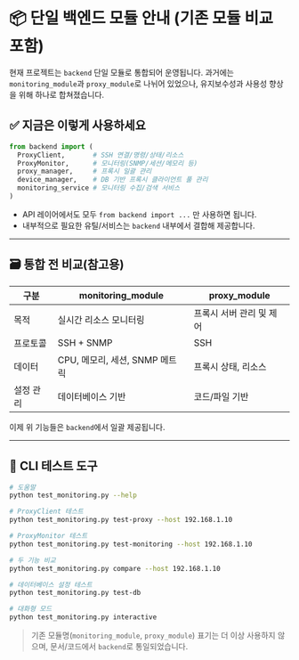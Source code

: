 # 📦 단일 백엔드 모듈 안내 (기존 모듈 비교 포함)

현재 프로젝트는 `backend` 단일 모듈로 통합되어 운영됩니다. 과거에는 `monitoring_module`과 `proxy_module`로 나뉘어 있었으나, 유지보수성과 사용성 향상을 위해 하나로 합쳐졌습니다.

## ✅ 지금은 이렇게 사용하세요

```python
from backend import (
  ProxyClient,       # SSH 연결/명령/상태/리소스
  ProxyMonitor,      # 모니터링(SNMP/세션/메모리 등)
  proxy_manager,     # 프록시 일괄 관리
  device_manager,    # DB 기반 프록시 클라이언트 풀 관리
  monitoring_service # 모니터링 수집/검색 서비스
)
```

- API 레이어에서도 모두 `from backend import ...` 만 사용하면 됩니다.
- 내부적으로 필요한 유틸/서비스는 `backend` 내부에서 결합해 제공합니다.

---

## 🗃️ 통합 전 비교(참고용)

| 구분 | monitoring_module | proxy_module |
|------|------------------|--------------|
| 목적 | 실시간 리소스 모니터링 | 프록시 서버 관리 및 제어 |
| 프로토콜 | SSH + SNMP | SSH |
| 데이터 | CPU, 메모리, 세션, SNMP 메트릭 | 프록시 상태, 리소스 |
| 설정 관리 | 데이터베이스 기반 | 코드/파일 기반 |

이제 위 기능들은 `backend`에서 일괄 제공됩니다.

---

## 🧪 CLI 테스트 도구

```bash
# 도움말
python test_monitoring.py --help

# ProxyClient 테스트
python test_monitoring.py test-proxy --host 192.168.1.10

# ProxyMonitor 테스트
python test_monitoring.py test-monitoring --host 192.168.1.10

# 두 기능 비교
python test_monitoring.py compare --host 192.168.1.10

# 데이터베이스 설정 테스트
python test_monitoring.py test-db

# 대화형 모드
python test_monitoring.py interactive
```

> 기존 모듈명(`monitoring_module`, `proxy_module`) 표기는 더 이상 사용하지 않으며, 문서/코드에서 `backend`로 통일되었습니다.